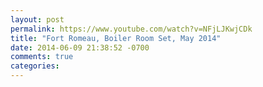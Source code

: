 ```yaml
---
layout: post
permalink: https://www.youtube.com/watch?v=NFjLJKwjCDk
title: "Fort Romeau, Boiler Room Set, May 2014"
date: 2014-06-09 21:38:52 -0700
comments: true
categories: 
---
```

